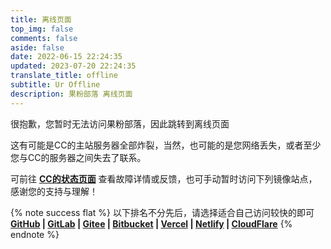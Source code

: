 ```yaml
---
title: 离线页面
top_img: false
comments: false
aside: false
date: 2022-06-15 22:24:35
updated: 2023-07-20 22:24:35
translate_title: offline
subtitle: Ur Offline
description: 果粉部落 离线页面
---
```


很抱歉，您暂时无法访问果粉部落，因此跳转到离线页面

这有可能是CC的主站服务器全部炸裂，当然，也可能的是您网络丢失，或者至少您与CC的服务器之间失去了联系。

可前往 [**CC的状态页面**](https://cc.instatus.com/) 查看故障详情或反馈，也可手动暂时访问下列镜像站点，感谢您的支持与理解！

{% note success flat %} 以下排名不分先后，请选择适合自己访问较快的即可</br> **[GitHub](https://github.g0f.cn) | [GitLab](https://gitlab.g0f.cn) | [Gitee](https://ccknbc.gitee.io) | [Bitbucket](https://ccknbc.bitbucket.io) | [Vercel](https://vercel.g0f.cn) | [Netlify](https://netlify.g0f.cn) | [CloudFlare](https://cloudflare.g0f.cn)** {% endnote %}